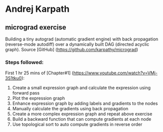 # Andrej Karpath 

## micrograd exercise

Building a tiny autograd (automatic gradient engine) with back propagation (reverse-mode autodiff) over a dynamically built DAG (directed acyclic graph). Source [GitHub] (https://github.com/karpathy/micrograd)

### Steps followed:

First 1 hr 25 mins of [Chapter#1] (https://www.youtube.com/watch?v=VMj-3S1tku0):

1. Create a small expression graph and calculate the expression using forward pass
2. Plot the expression graph
3. Enhance expression graph by adding labels and gradients to the nodes
4. Manually calculate the gradients using back propagation
5. Create a more complex expression graph and repeat above exercise
6. Build a backward function that can compute gradients at each node 
7. Use topological sort to auto compute gradients in reverse order